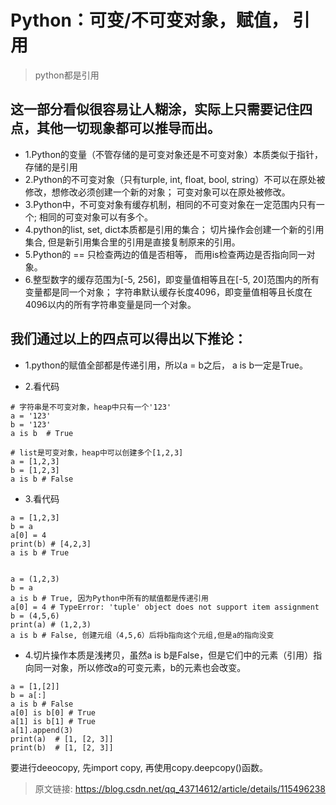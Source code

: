 # Python：可变/不可变对象，赋值， 引用
> python都是引用

## 这一部分看似很容易让人糊涂，实际上只需要记住四点，其他一切现象都可以推导而出。

- 1.Python的变量（不管存储的是可变对象还是不可变对象）本质类似于指针，存储的是引用
- 2.Python的不可变对象（只有turple, int, float, bool, string）不可以在原处被修改，想修改必须创建一个新的对象； 可变对象可以在原处被修改。
- 3.Python中，不可变对象有缓存机制，相同的不可变对象在一定范围内只有一个; 相同的可变对象可以有多个。
- 4.python的list, set, dict本质都是引用的集合； 切片操作会创建一个新的引用集合, 但是新引用集合里的引用是直接复制原来的引用。
- 5.Python的 == 只检查两边的值是否相等， 而用is检查两边是否指向同一对象。
- 6.整型数字的缓存范围为[-5, 256]，即变量值相等且在[-5, 20]范围内的所有变量都是同一个对象； 字符串默认缓存长度4096，即变量值相等且长度在4096以内的所有字符串变量是同一个对象。

## 我们通过以上的四点可以得出以下推论：

- 1.python的赋值全部都是传递引用，所以a = b之后， a is b一定是True。
  
- 2.看代码

```
# 字符串是不可变对象，heap中只有一个'123'
a = '123'
b = '123'
a is b  # True

# list是可变对象，heap中可以创建多个[1,2,3]
a = [1,2,3]
b = [1,2,3]
a is b # False
```

- 3.看代码

```
a = [1,2,3]
b = a
a[0] = 4
print(b) # [4,2,3]
a is b # True


a = (1,2,3)
b = a
a is b # True, 因为Python中所有的赋值都是传递引用
a[0] = 4 # TypeError: 'tuple' object does not support item assignment
b = (4,5,6)
print(a) # (1,2,3)
a is b # False, 创建元组（4,5,6）后将b指向这个元组,但是a的指向没变
```

- 4.切片操作本质是浅拷贝，虽然a is b是False，但是它们中的元素（引用）指向同一对象，所以修改a的可变元素，b的元素也会改变。

```
a = [1,[2]]
b = a[:]
a is b # False
a[0] is b[0] # True
a[1] is b[1] # True
a[1].append(3)
print(a)  # [1, [2, 3]]
print(b)  # [1, [2, 3]]
```

要进行deeocopy, 先import copy, 再使用copy.deepcopy()函数。

> 原文链接: https://blog.csdn.net/qq_43714612/article/details/115496238